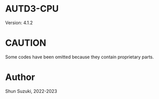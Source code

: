 # AUTD3-CPU

Version: 4.1.2

# CAUTION

Some codes have been omitted because they contain proprietary parts.

# Author

Shun Suzuki, 2022-2023

